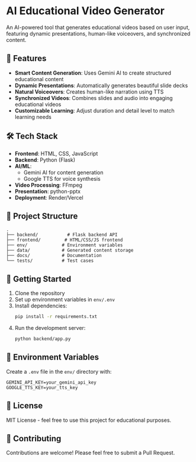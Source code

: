 # AI Educational Video Generator

An AI-powered tool that generates educational videos based on user input, featuring dynamic presentations, human-like voiceovers, and synchronized content.

## 🌟 Features

- **Smart Content Generation**: Uses Gemini AI to create structured educational content
- **Dynamic Presentations**: Automatically generates beautiful slide decks
- **Natural Voiceovers**: Creates human-like narration using TTS
- **Synchronized Videos**: Combines slides and audio into engaging educational videos
- **Customizable Learning**: Adjust duration and detail level to match learning needs

## 🛠 Tech Stack

- **Frontend**: HTML, CSS, JavaScript
- **Backend**: Python (Flask)
- **AI/ML**: 
  - Gemini AI for content generation
  - Google TTS for voice synthesis
- **Video Processing**: FFmpeg
- **Presentation**: python-pptx
- **Deployment**: Render/Vercel

## 📁 Project Structure

```
.
├── backend/           # Flask backend API
├── frontend/         # HTML/CSS/JS frontend
├── env/             # Environment variables
├── data/            # Generated content storage
├── docs/            # Documentation
└── tests/           # Test cases
```

## 🚀 Getting Started

1. Clone the repository
2. Set up environment variables in `env/.env`
3. Install dependencies:
   ```bash
   pip install -r requirements.txt
   ```
4. Run the development server:
   ```bash
   python backend/app.py
   ```

## 🔑 Environment Variables

Create a `.env` file in the `env/` directory with:

```
GEMINI_API_KEY=your_gemini_api_key
GOOGLE_TTS_KEY=your_tts_key
```

## 📝 License

MIT License - feel free to use this project for educational purposes.

## 🤝 Contributing

Contributions are welcome! Please feel free to submit a Pull Request.
